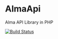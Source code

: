 # AlmaApi
Alma API Library in PHP

[![Build Status](https://travis-ci.org/dswalker/AlmaApi.svg?branch=master)](https://travis-ci.org/dswalker/AlmaApi)
